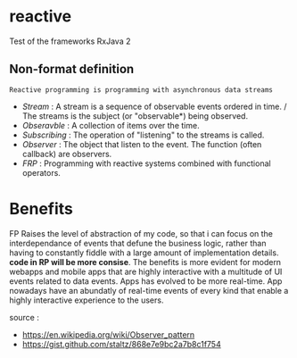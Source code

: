 # reactive
Test of the frameworks RxJava 2

## Non-format definition
`Reactive programming is programming with asynchronous data streams`
- _Stream_ : A stream is a sequence of observable events ordered in time. / The streams is the subject (or "observable*) being observed.
- _Obseravble_ : A collection of items over the time.
- _Subscribing_ : The operation of "listening" to the streams is called.
- _Observer_ : The object that listen to the event. The function (often callback) are observers.
- _FRP_ : Programming with reactive systems combined with functional operators.

# Benefits
FP Raises the level of abstraction of my code, so that i can focus on the interdependance of events that defune the business logic, rather than having to constantly fiddle with a large amount of implementation details. __code in RP will be more consise__.
The benefits is more evident for modern webapps and mobile apps that are highly interactive with a multitude of UI events related to data events. Apps has evolved to be more real-time. App nowadays have an abundatly of real-time events of every kind that enable a highly interactive experience to the users.

source :
- https://en.wikipedia.org/wiki/Observer_pattern
- https://gist.github.com/staltz/868e7e9bc2a7b8c1f754
